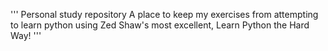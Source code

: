'''
Personal study repository
A place to keep my exercises from attempting to learn python
using Zed Shaw's most excellent, Learn Python the Hard Way!
'''
